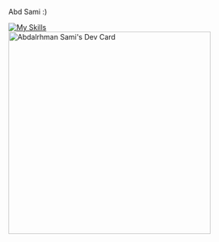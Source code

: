 Abd Sami :)

[![My Skills](https://skillicons.dev/icons?i=html,css,js,ts,react,aws,materialui,tailwind,figma&theme,ps,ai)](https://skillicons.dev)<br/>
<a href="https://app.daily.dev/abood510"><img src="https://api.daily.dev/devcards/9b48f2705acb436fa6a577dae5cf5883.png?r=85p" width="400" alt="Abdalrhman Sami's Dev Card"/></a>
